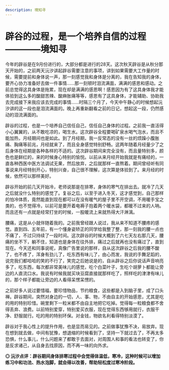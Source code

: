```yaml
---
description: 境知寻
---
```


# 辟谷的过程，是一个培养自信的过程————境知寻

今年的辟谷是在9月份进行的，大部分都是进行的28天。这次秋天辟谷是从秋分那天开始的，之前两天沅汐讲起辟谷需要注意的事项，讲到如果需要大工作量的时候，需要提前和身体说一声，那一刻感觉我和身体是分离的，我在告知我的身体，要齐心协力准备好去做一件事情……那一刻顿时泪流满面，满满的感恩和感动。之前总觉得这具身体是拖累，现在却是满满的感恩啊！感恩因为有了这具身体我才能体验到这么多的酸甜苦辣、酸麻胀痛等等，感恩有了这具身体，才能辅助、协助我去完成接下来我应该去完成的事情……时隔三个月了，今天中午静心的时候想起沅汐讲的这一段也是泪流满面的。晚上再重新翻看之前的日记，想起这一段，仍然感动的泪流满面的。

辟谷的过程，也是一个培养自己信任自己，信任自己身体的过程。之前我一直活得小心翼翼的，从不敢吃凉的，喝生水。这次辟谷全程要喝矿泉水喝气泡水，而且不能加热，月经期间也是如此。到了月经期，我一反常态的没有一丝的烦躁小腹胀痛、胸痛等前兆，月经就来了，而且全身感觉特别舒畅。这两年随着月经量少了之后身体在经期是各种各样的不适的。这次辟谷期间来完全没有，而且量特别多，颜色也是鲜红的，来的时候身心特别的愉悦。以前从来月经开始我就是有痛经的，一直各种西医中医方法调试无果，然后放弃，之后就那样一直熬着。期间曾经听有同事说来月经特别开心，特别兴奋，自己很不理解，这次算是体验到了。来月经的时候，依然可以那样美好。

辟谷开始的前几天开始冷，老师说那是在排寒，身体的寒气在排出去。就冷了几天之后就没什么特别的感觉了。复谷之后，以至于进入冬天，这才感觉到，自己那样的怕冷体质，竟然能直到现在都可以在没有暖气的屋子里不开空调，不用暖手宝之类的，也不觉得冷，以前可是要开着电褥子抱着两个暖水袋，都暖不过来的人呐。而且还有一点就是经常打坐的时候，一股暖流上来就热得大汗淋漓。

腰痛，这是从小就伴随着我的。之前我曾经跟人说过，我从来不知道不腰疼的感觉。直到四、五年前，有一个懂身姿矫正的同学给我整了整，那一刻我的腰一点也不痛了，不过只持续了一段时间。这次辟谷的时候大概到了六七天左右那几天，腰痛的坐不下，躺不住，知道也是身体在往外排，痛过之后就再也没有痛过了，直到现在。今天还和同事说呢，真像广告里说的那样，自从这次辟谷之后我的腰不酸了，也不疼了，浑身有劲儿了，吃东西有味儿了，由心而发，我说的手舞足蹈的，说完我们都哈哈的笑的不行了，笑完之后她说是的，自从辟谷之后你说话声音响亮多了，吃东西，每次都非常美味儿的感觉，吃个白菜叶子，生吃个胡萝卜都能让旁边的人直流口水。我说有时候我就买块豆腐直接就那样吃了，照样吃的津津有味儿的，那个样子都能让旁边的人看得呆愣呆愣的。

之前好多人说过要惜福，要珍惜物品，节约粮食，这些都是入到脑子里，成了口头禅。辟谷期间，突然对身边的一切，人、事、物，不由自主的开始感恩，尤其是吃的用的特别珍惜。碗里剩下一粒米都不由自主地把它吃掉。觉得每一粒粮食都不舍得丢弃、浪费。以前特别爱穿，特别爱买衣服，现在觉得东西够用就行，衣服干净、舒服就行。吃的用的特别环保。对金钱，物欲名利看得特别淡漠了。

辟谷对于我心性上的提升作用，也是显而易见的。之前做事犹豫不决，易放弃。现在想到就去做，中间有犹豫，想退缩的时候看到了，坚持一下就过去了，不再太多恐惧，什么事儿，什么问题来了都敢于去面对，对周围人和事的看法也转变了，你是反求诸己，从自身去找原因，而不再一味的向外求。

**◎ 沅汐点评：辟谷期间身体排寒过程中会觉得体温低，寒冷，这种时候可以增加练习中和功法、热水泡脚，就会得以改善，帮助轻松度过寒冷阶段。**

